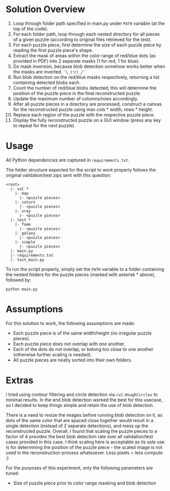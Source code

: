 # Solution Overview

1. Loop through folder path specified in main.py under `PATH` variable (at the top of the code).
2. For each folder path, loop through each nested directory for all pieces of a given puzzle (according to original files retrieved for the test).
3. For each puzzle piece, first determine the size of each puzzle piece by reading the first puzzle piece's shape.
4. Extract the mask of areas within the color range of red/blue dots (as provided in PDF) into 2 separate masks (1 for red, 1 for blue).
5. Do mask inversion, because blob detection somehow works better when the masks are inverted. `¯\_(ツ)_/¯`
6. Run blob detection on the red/blue masks respectively, returning a list containing detected blobs each.
7. Count the number of red/blue blobs detected; this will determine the position of the puzzle piece in the final reconstructed puzzle.
8. Update the maximum number of columns/rows accordingly.
9. After all puzzle pieces in a directory are processed, construct a canvas for the reconstructed puzzle using max cols * width, rows * height.
10. Replace each region of the puzzle with the respective puzzle piece.
11. Display the fully reconstructed puzzle on a GUI window (press any key to repeat for the next puzzle).

# Usage

All Python dependencies are captured in `requirements.txt`.

The folder structure expected for the script to work properly follows the original validation/test zips sent with this question:

```
<root>
  |- val *
    |- map
      |- <puzzle pieces>
    |- saturn
      |- <puzzle pieces>
    |- xray
      |- <puzzle pieces>
  |- test *
    |- fumo
      |- <puzzle pieces>
    |- galaxy
      |- <puzzle pieces>
    |- simple
      |- <puzzle pieces>
  |- main.py
  |- requirements.txt
  |- test_main.py
```

To run the script properly, simply set the `PATH` variable to a folder containing the nested folders for the puzzle pieces (marked with asterisk * above), followed by:

`python main.py`

# Assumptions

For this solution to work, the following assumptions are made:
- Each puzzle piece is of the same width/height (no irregular puzzle pieces).
- Each puzzle piece does not overlap with one another.
- Each of the dots do not overlap, or belong too close to one another (otherwise further scaling is needed).
- All puzzle pieces are neatly sorted into their own folders.

# Extras

I tried using contour filtering and circle detection via `cv2.HoughCircles` to minimal results. In the end blob detection worked the best for this usecase, so I decided to keep things simple and retain the use of blob detection.

There is a need to resize the images before running blob detection on it, as dots of the same color that are spaced close together would result in a single detection (instead of 2 separate detections), and mess up the reconstructed puzzle. Overall, I found that scaling the puzzle pieces to a factor of 4 provides the best blob detection rate over all validation/test cases provided in this case. I think scaling here is acceptable as its sole use is for determining the position of the puzzle piece - the scaled image is not used in the reconstruction process whatsoever. Less pixels = less compute :)

For the purposes of this experiment, only the following parameters are tuned:
- Size of puzzle piece prior to color range masking and blob detection
